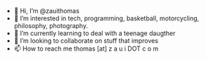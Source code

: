 - 👋 Hi, I’m @zauithomas
- 👀 I’m interested in tech, programming, basketball, motorcycling, philosophy, photography.
- 🌱 I’m currently learning to deal with a teenage daugther
- 💞️ I’m looking to collaborate on stuff that improves
- 📫 How to reach me thomas [at] z a u i DOT c o m

<!---
zauithomas/zauithomas is a ✨ special ✨ repository because its `README.md` (this file) appears on your GitHub profile.
You can click the Preview link to take a look at your changes.
--->
